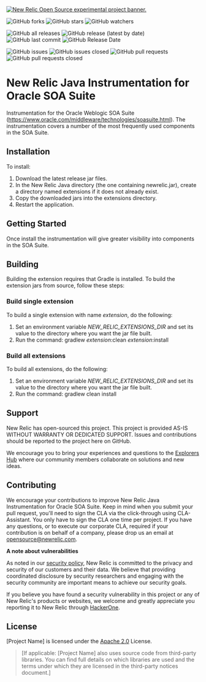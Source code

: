 <a href="https://opensource.newrelic.com/oss-category/#new-relic-experimental"><picture><source media="(prefers-color-scheme: dark)" srcset="https://github.com/newrelic/opensource-website/raw/main/src/images/categories/dark/Experimental.png"><source media="(prefers-color-scheme: light)" srcset="https://github.com/newrelic/opensource-website/raw/main/src/images/categories/Experimental.png"><img alt="New Relic Open Source experimental project banner." src="https://github.com/newrelic/opensource-website/raw/main/src/images/categories/Experimental.png"></picture></a>


![GitHub forks](https://img.shields.io/github/forks/newrelic-experimental/newrelic-java-oracle-soa?style=social)
![GitHub stars](https://img.shields.io/github/stars/newrelic-experimental/newrelic-java-oracle-soa?style=social)
![GitHub watchers](https://img.shields.io/github/watchers/newrelic-experimental/newrelic-java-oracle-soa?style=social)

![GitHub all releases](https://img.shields.io/github/downloads/newrelic-experimental/newrelic-java-oracle-soa/total)
![GitHub release (latest by date)](https://img.shields.io/github/v/release/newrelic-experimental/newrelic-java-oracle-soa)
![GitHub last commit](https://img.shields.io/github/last-commit/newrelic-experimental/newrelic-java-oracle-soa)
![GitHub Release Date](https://img.shields.io/github/release-date/newrelic-experimental/newrelic-java-oracle-soa)


![GitHub issues](https://img.shields.io/github/issues/newrelic-experimental/newrelic-java-oracle-soa)
![GitHub issues closed](https://img.shields.io/github/issues-closed/newrelic-experimental/newrelic-java-oracle-soa)
![GitHub pull requests](https://img.shields.io/github/issues-pr/newrelic-experimental/newrelic-java-oracle-soa)
![GitHub pull requests closed](https://img.shields.io/github/issues-pr-closed/newrelic-experimental/newrelic-java-oracle-soa)

# New Relic Java Instrumentation for Oracle SOA Suite 

Instrumentation for the Oracle Weblogic SOA Suite (https://www.oracle.com/middleware/technologies/soasuite.html).  The instrumentation covers a number of the most frequently used components in the SOA Suite.

## Installation

To install:   
1. Download the latest release jar files.    
2. In the New Relic Java directory (the one containing newrelic.jar), create a directory named extensions if it does not already exist.   
3. Copy the downloaded jars into the extensions directory.   
4. Restart the application.   

## Getting Started
Once install the instrumentation will give greater visibility into components in the SOA Suite.    
   
## Building
Building the extension requires that Gradle is installed.
To build the extension jars from source, follow these steps:
### Build single extension
To build a single extension with name *extension*, do the following:
1. Set an environment variable *NEW_RELIC_EXTENSIONS_DIR* and set its value to the directory where you want the jar file built.
2. Run the command: gradlew *extension*:clean *extension*:install
### Build all extensions
To build all extensions, do the following:
1. Set an environment variable *NEW_RELIC_EXTENSIONS_DIR* and set its value to the directory where you want the jar file built.
2. Run the command: gradlew clean install
## Support

New Relic has open-sourced this project. This project is provided AS-IS WITHOUT WARRANTY OR DEDICATED SUPPORT. Issues and contributions should be reported to the project here on GitHub.

We encourage you to bring your experiences and questions to the [Explorers Hub](https://discuss.newrelic.com) where our community members collaborate on solutions and new ideas.


## Contributing

We encourage your contributions to improve New Relic Java Instrumentation for Oracle SOA Suite.  Keep in mind when you submit your pull request, you'll need to sign the CLA via the click-through using CLA-Assistant. You only have to sign the CLA one time per project. If you have any questions, or to execute our corporate CLA, required if your contribution is on behalf of a company, please drop us an email at opensource@newrelic.com.

**A note about vulnerabilities**

As noted in our [security policy](../../security/policy), New Relic is committed to the privacy and security of our customers and their data. We believe that providing coordinated disclosure by security researchers and engaging with the security community are important means to achieve our security goals.

If you believe you have found a security vulnerability in this project or any of New Relic's products or websites, we welcome and greatly appreciate you reporting it to New Relic through [HackerOne](https://hackerone.com/newrelic).

## License

[Project Name] is licensed under the [Apache 2.0](http://apache.org/licenses/LICENSE-2.0.txt) License.

>[If applicable: [Project Name] also uses source code from third-party libraries. You can find full details on which libraries are used and the terms under which they are licensed in the third-party notices document.]
